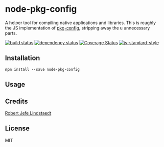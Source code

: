 # node-pkg-config

A helper tool for compiling native applications and libraries. This is roughly the JS implementation of [pkg-config](git://anongit.freedesktop.org/pkg-config), stripping away the u
unnecessary parts.

[![build status](https://secure.travis-ci.org/eljefedelrodeodeljefe/node-pkg-config.svg)](http://travis-ci.org/eljefedelrodeodeljefe/node-pkg-config) [![dependency status](https://david-dm.org/eljefedelrodeodeljefe/node-pkg-config.svg)](https://david-dm.org/eljefedelrodeodeljefe/node-pkg-config) [![Coverage Status](https://coveralls.io/repos/eljefedelrodeodeljefe/node-pkg-config/badge.svg?branch=master&service=github)](https://coveralls.io/github/eljefedelrodeodeljefe/node-pkg-config?branch=master) [![js-standard-style](https://img.shields.io/badge/code%20style-standard-brightgreen.svg?style=flat)](https://github.com/feross/standard)

## Installation

```
npm install --save node-pkg-config
```

## Usage

## Credits
[Robert Jefe Lindstaedt](https://github.com/eljefedelrodeodeljefe/)

## License

MIT
